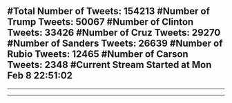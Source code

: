 #Total Number of Tweets: 154213 
#Number of Trump Tweets: 50067
#Number of Clinton Tweets: 33426
#Number of Cruz Tweets: 29270
#Number of Sanders Tweets: 26639
#Number of Rubio Tweets: 12465
#Number of Carson Tweets: 2348
#Current Stream Started at Mon Feb  8 22:51:02
---
---
---
